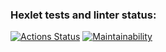 ### Hexlet tests and linter status:
[![Actions Status](https://github.com/dimitriiy/frontend-project-lvl2/workflows/hexlet-check/badge.svg)](https://github.com/dimitriiy/frontend-project-lvl2/actions)
[![Maintainability](https://api.codeclimate.com/v1/badges/a99a88d28ad37a79dbf6/maintainability)](https://codeclimate.com/github/codeclimate/codeclimate/maintainability)
